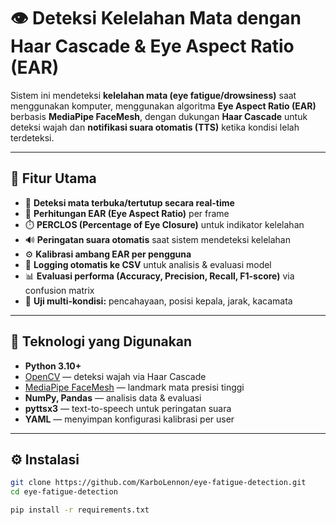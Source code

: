 # 👁️ Deteksi Kelelahan Mata dengan Haar Cascade & Eye Aspect Ratio (EAR)

Sistem ini mendeteksi **kelelahan mata (eye fatigue/drowsiness)** saat menggunakan komputer, menggunakan algoritma **Eye Aspect Ratio (EAR)** berbasis **MediaPipe FaceMesh**, dengan dukungan **Haar Cascade** untuk deteksi wajah dan **notifikasi suara otomatis (TTS)** ketika kondisi lelah terdeteksi.

---

## 🚀 Fitur Utama
- 🧠 **Deteksi mata terbuka/tertutup secara real-time**
- 🔎 **Perhitungan EAR (Eye Aspect Ratio)** per frame
- ⏱️ **PERCLOS (Percentage of Eye Closure)** untuk indikator kelelahan
- 🔊 **Peringatan suara otomatis** saat sistem mendeteksi kelelahan
- ⚙️ **Kalibrasi ambang EAR per pengguna**
- 🧾 **Logging otomatis ke CSV** untuk analisis & evaluasi model
- 📊 **Evaluasi performa (Accuracy, Precision, Recall, F1-score)** via confusion matrix
- 🌙 **Uji multi-kondisi:** pencahayaan, posisi kepala, jarak, kacamata

---

## 🧩 Teknologi yang Digunakan
- **Python 3.10+**
- [OpenCV](https://opencv.org/) — deteksi wajah via Haar Cascade
- [MediaPipe FaceMesh](https://developers.google.com/mediapipe) — landmark mata presisi tinggi
- **NumPy, Pandas** — analisis data & evaluasi
- **pyttsx3** — text-to-speech untuk peringatan suara
- **YAML** — menyimpan konfigurasi kalibrasi per user

---

## ⚙️ Instalasi

```bash
git clone https://github.com/KarboLennon/eye-fatigue-detection.git
cd eye-fatigue-detection

pip install -r requirements.txt

